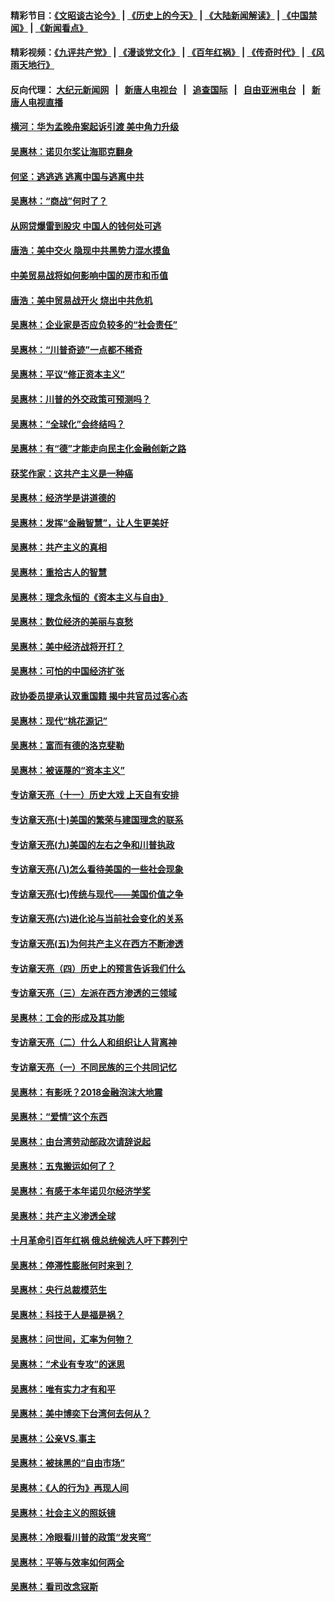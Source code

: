 #### 精彩节目：[《文昭谈古论今》](http://155.138.205.71/wenzhao) | [《历史上的今天》](http://155.138.205.71/today-in-history) | [《大陆新闻解读》](http://155.138.205.71/ntdtv-comedy) | [《中国禁闻》](http://155.138.205.71/ntdtv-news) | [《新闻看点》](http://155.138.205.71/news-insight) 

 #### 精彩视频：[《九评共产党》](http://155.138.205.71:10000/videos/jiuping) | [《漫谈党文化》](http://155.138.205.71:10000/videos/mtdwh) | [《百年红祸》](http://155.138.205.71:10000/videos/bnhh) | [《传奇时代》](http://155.138.205.71:10000/videos/legend) | [《风雨天地行》](http://155.138.205.71:10000/videos/fytdx) 

 #### 反向代理： [大纪元新闻网](http://155.138.205.71:10080/) &nbsp;&nbsp;|&nbsp;&nbsp; [新唐人电视台](http://155.138.205.71:8000/) &nbsp;&nbsp;|&nbsp;&nbsp; [追查国际](http://155.138.205.71:10010/) &nbsp;&nbsp;|&nbsp;&nbsp; [自由亚洲电台](http://155.138.205.71:9800/) &nbsp;&nbsp;|&nbsp;&nbsp; [新唐人电视直播](http://155.138.205.71/) 

#### [横河：华为孟晚舟案起诉引渡 美中角力升级](../pages/nsc423/n11027230.md?t=02222137) 

#### [吴惠林：诺贝尔奖让海耶克翻身](../pages/nsc423/n10890049.md?t=02222137) 

#### [何坚：逃逃逃 逃离中国与逃离中共](../pages/nsc423/n10592891.md?t=02222137) 

#### [吴惠林：“商战”何时了？](../pages/nsc423/n10573558.md?t=02222137) 

#### [从网贷爆雷到股灾 中国人的钱何处可逃](../pages/nsc423/n10572800.md?t=02222137) 

#### [唐浩：美中交火 隐现中共黑势力混水摸鱼](../pages/nsc423/n10544040.md?t=02222137) 

#### [中美贸易战将如何影响中国的房市和币值](../pages/nsc423/n10543697.md?t=02222137) 

#### [唐浩：美中贸易战开火 烧出中共危机](../pages/nsc423/n10540126.md?t=02222137) 

#### [吴惠林：企业家是否应负较多的“社会责任”](../pages/nsc423/n10535022.md?t=02222137) 

#### [吴惠林：“川普奇迹”一点都不稀奇](../pages/nsc423/n10512808.md?t=02222137) 

#### [吴惠林：平议“修正资本主义”](../pages/nsc423/n10495724.md?t=02222137) 

#### [吴惠林：川普的外交政策可预测吗？](../pages/nsc423/n10462387.md?t=02222137) 

#### [吴惠林：“全球化”会终结吗？](../pages/nsc423/n10452838.md?t=02222137) 

#### [吴惠林：有“德”才能走向民主化金融创新之路](../pages/nsc423/n10432292.md?t=02222137) 

#### [获奖作家：这共产主义是一种癌](../pages/nsc423/n10431541.md?t=02222137) 

#### [吴惠林：经济学是讲道德的](../pages/nsc423/n10398014.md?t=02222137) 

#### [吴惠林：发挥“金融智慧”，让人生更美好](../pages/nsc423/n10375019.md?t=02222137) 

#### [吴惠林：共产主义的真相](../pages/nsc423/n10351394.md?t=02222137) 

#### [吴惠林：重拾古人的智慧](../pages/nsc423/n10337691.md?t=02222137) 

#### [吴惠林：理念永恒的《资本主义与自由》](../pages/nsc423/n10316274.md?t=02222137) 

#### [吴惠林：数位经济的美丽与哀愁](../pages/nsc423/n10292946.md?t=02222137) 

#### [吴惠林：美中经济战将开打？](../pages/nsc423/n10258825.md?t=02222137) 

#### [吴惠林：可怕的中国经济扩张](../pages/nsc423/n10219147.md?t=02222137) 

#### [政协委员提承认双重国籍 揭中共官员过客心态](../pages/nsc423/n10208809.md?t=02222137) 

#### [吴惠林：现代“桃花源记”](../pages/nsc423/n10185234.md?t=02222137) 

#### [吴惠林：富而有德的洛克斐勒](../pages/nsc423/n10142264.md?t=02222137) 

#### [吴惠林：被诬蔑的“资本主义”](../pages/nsc423/n10124816.md?t=02222137) 

#### [专访章天亮（十一）历史大戏 上天自有安排](../pages/nsc423/n10094905.md?t=02222137) 

#### [专访章天亮(十)美国的繁荣与建国理念的联系](../pages/nsc423/n10094899.md?t=02222137) 

#### [专访章天亮(九)美国的左右之争和川普执政](../pages/nsc423/n10094889.md?t=02222137) 

#### [专访章天亮(八)怎么看待美国的一些社会现象](../pages/nsc423/n10094857.md?t=02222137) 

#### [专访章天亮(七)传统与现代——美国价值之争](../pages/nsc423/n10093140.md?t=02222137) 

#### [专访章天亮(六)进化论与当前社会变化的关系](../pages/nsc423/n10092036.md?t=02222137) 

#### [专访章天亮(五)为何共产主义在西方不断渗透](../pages/nsc423/n10083620.md?t=02222137) 

#### [专访章天亮（四）历史上的预言告诉我们什么](../pages/nsc423/n10083606.md?t=02222137) 

#### [专访章天亮（三）左派在西方渗透的三领域](../pages/nsc423/n10081115.md?t=02222137) 

#### [吴惠林：工会的形成及其功能](../pages/nsc423/n10080633.md?t=02222137) 

#### [专访章天亮（二）什么人和组织让人背离神](../pages/nsc423/n10076637.md?t=02222137) 

#### [专访章天亮（一）不同民族的三个共同记忆](../pages/nsc423/n10074188.md?t=02222137) 

#### [吴惠林：有影呒？2018金融泡沫大地震](../pages/nsc423/n10040534.md?t=02222137) 

#### [吴惠林：“爱情”这个东西](../pages/nsc423/n10019423.md?t=02222137) 

#### [吴惠林：由台湾劳动部政次请辞说起](../pages/nsc423/n9979679.md?t=02222137) 

#### [吴惠林：五鬼搬运如何了？](../pages/nsc423/n9925338.md?t=02222137) 

#### [吴惠林：有感于本年诺贝尔经济学奖](../pages/nsc423/n9871883.md?t=02222137) 

#### [吴惠林：共产主义渗透全球](../pages/nsc423/n9812748.md?t=02222137) 

#### [十月革命引百年红祸 俄总统候选人吁下葬列宁](../pages/nsc423/n9810182.md?t=02222137) 

#### [吴惠林：停滞性膨胀何时来到？](../pages/nsc423/n9764136.md?t=02222137) 

#### [吴惠林：央行总裁模范生](../pages/nsc423/n9728134.md?t=02222137) 

#### [吴惠林：科技于人是福是祸？](../pages/nsc423/n9672982.md?t=02222137) 

#### [吴惠林：问世间，汇率为何物？](../pages/nsc423/n9621788.md?t=02222137) 

#### [吴惠林：“术业有专攻”的迷思](../pages/nsc423/n9580363.md?t=02222137) 

#### [吴惠林：唯有实力才有和平](../pages/nsc423/n9529599.md?t=02222137) 

#### [吴惠林：美中博奕下台湾何去何从？](../pages/nsc423/n9483598.md?t=02222137) 

#### [吴惠林：公亲VS.事主](../pages/nsc423/n9425637.md?t=02222137) 

#### [吴惠林：被抹黑的“自由市场”](../pages/nsc423/n9351545.md?t=02222137) 

#### [吴惠林：《人的行为》再现人间](../pages/nsc423/n9296339.md?t=02222137) 

#### [吴惠林：社会主义的照妖镜](../pages/nsc423/n9243460.md?t=02222137) 

#### [吴惠林：冷眼看川普的政策“发夹弯”](../pages/nsc423/n9120684.md?t=02222137) 

#### [吴惠林：平等与效率如何两全](../pages/nsc423/n9075430.md?t=02222137) 

#### [吴惠林：看司改念寇斯](../pages/nsc423/n9024915.md?t=02222137) 

